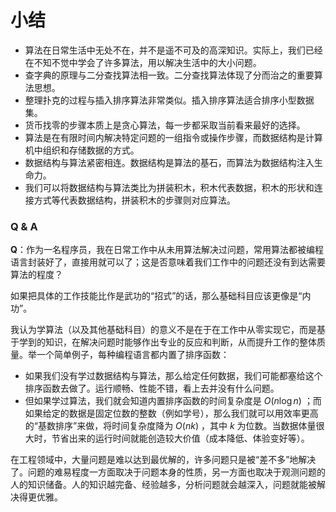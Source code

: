 # 小结

- 算法在日常生活中无处不在，并不是遥不可及的高深知识。实际上，我们已经在不知不觉中学会了许多算法，用以解决生活中的大小问题。
- 查字典的原理与二分查找算法相一致。二分查找算法体现了分而治之的重要算法思想。
- 整理扑克的过程与插入排序算法非常类似。插入排序算法适合排序小型数据集。
- 货币找零的步骤本质上是贪心算法，每一步都采取当前看来最好的选择。
- 算法是在有限时间内解决特定问题的一组指令或操作步骤，而数据结构是计算机中组织和存储数据的方式。
- 数据结构与算法紧密相连。数据结构是算法的基石，而算法为数据结构注入生命力。
- 我们可以将数据结构与算法类比为拼装积木，积木代表数据，积木的形状和连接方式等代表数据结构，拼装积木的步骤则对应算法。

### Q & A

**Q**：作为一名程序员，我在日常工作中从未用算法解决过问题，常用算法都被编程语言封装好了，直接用就可以了；这是否意味着我们工作中的问题还没有到达需要算法的程度？

如果把具体的工作技能比作是武功的“招式”的话，那么基础科目应该更像是“内功”。

我认为学算法（以及其他基础科目）的意义不是在于在工作中从零实现它，而是基于学到的知识，在解决问题时能够作出专业的反应和判断，从而提升工作的整体质量。举一个简单例子，每种编程语言都内置了排序函数：

- 如果我们没有学过数据结构与算法，那么给定任何数据，我们可能都塞给这个排序函数去做了。运行顺畅、性能不错，看上去并没有什么问题。
- 但如果学过算法，我们就会知道内置排序函数的时间复杂度是 $O(n \log n)$ ；而如果给定的数据是固定位数的整数（例如学号），那么我们就可以用效率更高的“基数排序”来做，将时间复杂度降为 $O(nk)$ ，其中 $k$ 为位数。当数据体量很大时，节省出来的运行时间就能创造较大价值（成本降低、体验变好等）。

在工程领域中，大量问题是难以达到最优解的，许多问题只是被“差不多”地解决了。问题的难易程度一方面取决于问题本身的性质，另一方面也取决于观测问题的人的知识储备。人的知识越完备、经验越多，分析问题就会越深入，问题就能被解决得更优雅。
